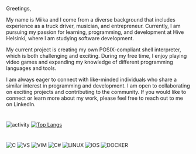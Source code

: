 Greetings,

My name is Miika and I come from a diverse background that includes experience as a truck driver, musician, and entrepreneur. Currently, I am pursuing my passion for learning, programming, and development at Hive Helsinki, where I am studying software development.

My current project is creating my own POSIX-compliant shell interpreter, which is both challenging and exciting. During my free time, I enjoy playing video games and expanding my knowledge of different programming languages and tools.

I am always eager to connect with like-minded individuals who share a similar interest in programming and development. I am open to collaborating on exciting projects and contributing to the community. If you would like to connect or learn more about my work, please feel free to reach out to me on LinkedIn.
#




  
![activity](https://github-readme-stats.vercel.app/api?username=Miikaviini)
[![Top Langs](https://github-readme-stats.vercel.app/api/top-langs/?username=MiikaViini&langs_count=3)](https://github.com/anuraghazra/github-readme-stats)
#

![C](https://img.shields.io/badge/C-00599C?style=for-the-badge&logo=c&logoColor=white) ![VS](https://img.shields.io/badge/VSCode-0078D4?style=for-the-badge&logo=visual%20studio%20code&logoColor=white) ![VIM](https://img.shields.io/badge/VIM-%2311AB00.svg?&style=for-the-badge&logo=vim&logoColor=white) ![C#](https://img.shields.io/badge/C%23-239120?style=for-the-badge&logo=c-sharp&logoColor=white) ![LINUX](https://img.shields.io/badge/Linux-FCC624?style=for-the-badge&logo=linux&logoColor=black) ![IOS](https://img.shields.io/badge/mac%20os-000000?style=for-the-badge&logo=apple&logoColor=white) ![DOCKER](https://img.shields.io/badge/Docker-2CA5E0?style=for-the-badge&logo=docker&logoColor=white)
<!---
MiikaViini/MiikaViini is a ✨ special ✨ repository because its `README.md` (this file) appears on your GitHub profile.
You can click the Preview link to take a look at your changes.
--->
